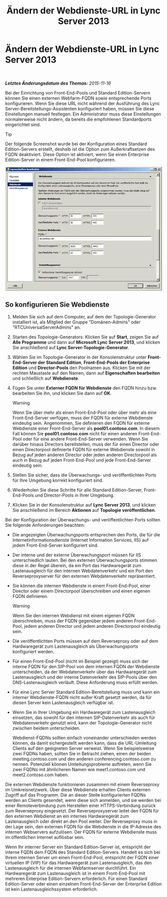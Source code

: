 ﻿---
title: Ändern der Webdienste-URL in Lync Server 2013
TOCTitle: Ändern der Webdienste-URL in Lync Server 2013
ms:assetid: 4cee37c0-3b99-4207-997f-bf4229d760c0
ms:mtpsurl: https://technet.microsoft.com/de-de/library/Gg520992(v=OCS.15)
ms:contentKeyID: 49293943
ms.date: 05/19/2016
mtps_version: v=OCS.15
ms.translationtype: HT
---

# Ändern der Webdienste-URL in Lync Server 2013

 

_**Letztes Änderungsdatum des Themas:** 2015-11-16_

Bei der Einrichtung von Front-End-Pools und Standard Edition-Servern können Sie einen externen Webfarm-FQDN sowie entsprechende Ports konfigurieren. Wenn Sie diese URL nicht während der Ausführung des Lync Server-Bereitstellungs-Assistenten konfiguriert haben, müssen Sie diese Einstellungen manuell festlegen. Ein Administrator muss diese Einstellungen normalerweise nicht ändern, da bereits die empfohlenen Standardports eingerichtet sind.


> [!TIP]
> Der folgende Screenshot wurde bei der Konfiguration eines Standard Edition-Servers erstellt, deshalb ist die Option zum Außerkraftsetzen des FQDN deaktiviert. Diese Option ist aktiviert, wenn Sie einen Enterprise Edition-Server in einem Front-End-Pool konfigurieren.



![Bearbeiten von Webdienst-Pooleinstellungen](images/Gg520992.fbdf5cc9-479a-463f-bb1d-53575ecdfc9d(OCS.15).jpg "Bearbeiten von Webdienst-Pooleinstellungen")

## So konfigurieren Sie Webdienste

1.  Melden Sie sich auf dem Computer, auf dem der Topologie-Generator installiert ist, als Mitglied der Gruppe "Domänen-Admins" oder "RTCUniversalServerAdmins" an.

2.  Starten des Topologie-Generators: Klicken Sie auf **Start**, zeigen Sie auf **Alle Programme** und dann auf **Microsoft Lync Server 2013**, und klicken Sie anschließend auf **Lync Server-Topologie-Generator**.

3.  Wählen Sie im Topologie-Generator in der Konsolenstruktur unter **Front-End-Server der Standard Edition**, **Front-End-Pools der Enterprise Edition** und **Director-Pools** den Poolnamen aus. Klicken Sie mit der rechten Maustaste auf den Namen, dann auf **Eigenschaften bearbeiten** und schließlich auf **Webdienste**.

4.  Fügen Sie unter **Externer FQDN für Webdienste** den FQDN hinzu bzw. bearbeiten Sie ihn, und klicken Sie dann auf **OK**.
    

    > [!WARNING]
    > Wenn Sie über mehr als einen Front-End-Pool oder über mehr als eine Front-End-Server verfügen, muss der FQDN für externe Webdienste eindeutig sein. Angenommen, Sie definieren den FQDN für externe Webdienste einer Front-End-Server als <STRONG>pool01.contoso.com</STRONG>. In diesem Fall können Sie <STRONG>pool01.contoso.com</STRONG> nicht für einen anderen Front-End-Pool oder für eine andere Front-End-Server verwenden. Wenn Sie darüber hinaus Directors bereitstellen, muss der für einen Director oder einen Directorpool definierte FQDN für externe Webdienste sowohl in Bezug auf jeden anderen Director oder jeden anderen Directorpool als auch in Bezug auf jeden Front-End-Pool und jede Front-End-Server eindeutig sein.



5.  Stellen Sie sicher, dass die Überwachungs- und veröffentlichten Ports für Ihre Umgebung korrekt konfiguriert sind.

6.  Wiederholen Sie diese Schritte für alle Standard Edition-Server, Front-End-Pools und Director-Pools in Ihrer Umgebung.

7.  Klicken Sie in der Konsolenstruktur auf **Lync Server 2013**, und klicken Sie anschließend im Bereich **Aktionen** auf **Topologie veröffentlichen**.

Bei der Konfiguration der Überwachungs- und veröffentlichten Ports sollten Sie folgende Anforderungen beachten:

  - Die angezeigten Überwachungsports entsprechen den Ports, die für die Internetinformationsdienste (Internet Information Services, IIS) auf jedem Front-End-Server konfiguriert sind.

  - Der interne und der externe Überwachungsport müssen für IIS unterschiedlich lauten. Bei den externen Überwachungsports stimmen diese in der Regel überein, da ein Port das Hardwaregerät zum Lastenausgleich für den internen Webdatenverkehr und ein Port den Reverseproxyserver für den externen Webdatenverkehr repräsentiert.

  - Sie können die internen Webdienste in einem Front-End-Pool, einer Director oder einem Directorpool überschreiben und einen eigenen FQDN definieren.
    

    > [!WARNING]
    > Wenn Sie den internen Webdienst mit einem eigenen FQDN überschreiben, muss der FQDN gegenüber jedem anderen Front-End-Pool, jedem anderen Director und jedem anderen Directorpool eindeutig sein.



  - Die veröffentlichten Ports müssen auf dem Reverseproxy oder auf dem Hardwaregerät zum Lastenausgleich als Überwachungsports konfiguriert werden.

  - Für einen Front-End-Pool (nicht im Beispiel gezeigt) muss sich der interne FQDN für den SIP-Pool von dem internen FQDN der Webdienste unterscheiden, da der Webdatenverkehr über das Hardwaregerät zum Lastenausgleich und der interne Datenverkehr des SIP-Pools über den DNS-Lastenausgleich verläuft. Diese Anforderung muss erfüllt werden.

  - Für eine Lync Server Standard Edition-Bereitstellung muss und kann ein interner Webdienste-FQDN nicht außer Kraft gesetzt werden, da für diesen Server kein Lastenausgleich verfügbar ist.

  - Wenn Sie in Ihrer Umgebung ein Hardwaregerät zum Lastenausgleich einsetzen, das sowohl für den internen SIP-Datenverkehr als auch für Webdatenverkehr genutzt wird, kann der Topologie-Generator nicht zwischen beidem unterscheiden.
    
    Webdienst-FQDNs sollten einfach voneinander unterschieden werden können, da damit sichergestellt werden kann, dass die URL-Umleitung Clients auf den geeigneten Server verweist. Wenn Sie beispielsweise zwei FQDNs haben, sollten Sie in Betracht ziehen, einen der beiden meeting.contoso.com und den anderen conferencing.contoso.com zu nennen. Potenziell können Umleitungsprobleme auftreten, wenn Sie zwei FQDNs mit ähnlicheren Namen wie meet1.contoso.com und meet2.contoso.com haben.

Die externen Webdienste funktionieren zusammen mit einem Reverseproxy im Umkreisnetzwerk. Über diese Webdienste erhalten Clients externen Zugriff auf das Programm. Die an dieser Stelle konfigurierten FQDNs werden an Clients gesendet, wenn diese sich anmelden, und sie werden bei einer Remoteverbindung zum Herstellen einer HTTPS-Verbindung zurück zum Reverseproxy eingesetzt. Der Reverseproxyserver leitet den FQDN für den externen Webdienst an ein internes Hardwaregerät zum Lastenausgleich oder direkt an den Pool weiter. Der Reverseproxy muss in der Lage sein, den externen FQDN für die Webdienste in die IP-Adresse des internen Webservers aufzulösen. Der FQDN für externe Webdienste muss im öffentlichen Internet auflösbar sein.

Wenn Ihr interner Server ein Standard Edition-Server ist, entspricht der interne FQDN dem FQDN des Standard Edition-Servers. Handelt es sich bei Ihrem internen Server um einen Front-End-Pool, entspricht der FQDN einer virtuellen IP (VIP) für das Hardwaregerät zum Lastenausgleich, das den Lastenausgleich für die internen Webfarmserver durchführt. Ein Hardwaregerät zum Lastenausgleich ist in einem Front-End-Pool mit mehreren Enterprise Edition-Servern erforderlich. Für einen Standard Edition-Server oder einen einzelnen Front-End-Server der Enterprise Edition ist kein Lastenausgleichssystem erforderlich.

